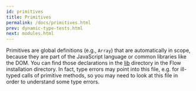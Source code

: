 ```yaml
---
id: primitives
title: Primitives
permalink: /docs/primitives.html
prev: dynamic-type-tests.html
next: modules.html
---
```


Primitives are global definitions (e.g., `Array`) that are automatically in
scope, because they are part of the JavaScript language or common libraries like the DOM. You can find those declarations in the  [lib](https://github.com/facebook/flow/tree/master/lib) directory in the Flow
installation directory. In fact, type errors may point into this file, e.g.
for ill-typed calls of primitive methods, so you may need to look at this
file in order to understand some type errors.
